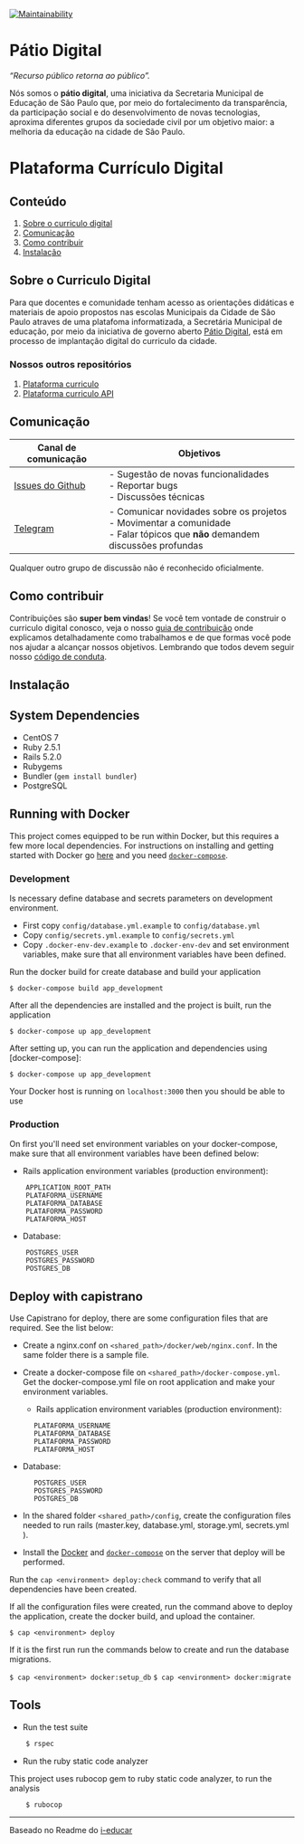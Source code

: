 
[![Maintainability](https://api.codeclimate.com/v1/badges/ba5de8ada9b8fffe5bc2/maintainability)](https://codeclimate.com/github/prefeiturasp/SME-plataforma-curriculo-API/maintainability)

# Pátio Digital

_“Recurso público retorna ao público”._

Nós somos o **pátio digital**, uma iniciativa da Secretaria Municipal de Educação de São Paulo que, por meio do fortalecimento da transparência, da participação social e do desenvolvimento de novas tecnologias, aproxima diferentes grupos da sociedade civil por um objetivo maior: a melhoria da educação na cidade de São Paulo. 

# Plataforma Currículo Digital

## Conteúdo

1. [Sobre o curriculo digital](#sobre-o-curriculo-digital)
2. [Comunicação](#comunicação)
3. [Como contribuir](#como-contribuir)
4. [Instalação](#instalação)

## Sobre o Curriculo Digital

Para que docentes e comunidade tenham acesso as orientações didáticas e materiais de apoio propostos nas escolas Municipais da Cidade de São Paulo atraves de uma platafoma informatizada, a Secretária Municipal de educação, por meio da iniciativa de governo aberto [Pátio Digital](http://patiodigital.prefeitura.sp.gov.br/), está em processo de implantação digital do curriculo da cidade.


### Nossos outros repositórios

1. [Plataforma curriculo](https://github.com/prefeiturasp/SME-plataforma-curriculo-interface)
2. [Plataforma curriculo API](https://github.com/prefeiturasp/SME-plataforma-curriculo)

## Comunicação

| Canal de comunicação | Objetivos |
|----------------------|-----------|
| [Issues do Github](https://github.com/prefeiturasp/SME-plataforma-curriculo-API/issues) | - Sugestão de novas funcionalidades<br> - Reportar bugs<br> - Discussões técnicas |
| [Telegram](https://t.me/patiodigital ) | - Comunicar novidades sobre os projetos<br> - Movimentar a comunidade<br>  - Falar tópicos que **não** demandem discussões profundas |

Qualquer outro grupo de discussão não é reconhecido oficialmente.

## Como contribuir

Contribuições são **super bem vindas**! Se você tem vontade de construir o
curriculo digital conosco, veja o nosso [guia de contribuição](./CONTRIBUTING.md)
onde explicamos detalhadamente como trabalhamos e de que formas você pode nos
ajudar a alcançar nossos objetivos. Lembrando que todos devem seguir 
nosso [código de conduta](./CODEOFCONDUCT.md).

## Instalação

System Dependencies
-------------------

- CentOS 7
- Ruby 2.5.1
- Rails 5.2.0
- Rubygems
- Bundler (`gem install bundler`)
- PostgreSQL

Running with Docker
---------------------------

This project comes equipped to be run within Docker, but this requires a few more local dependencies. For instructions on installing and getting started with Docker go [here](https://www.docker.com/products/docker) and you need [`docker-compose`](https://docs.docker.com/compose/overview/).

### Development

Is necessary define database and secrets parameters on development environment.
- First copy `config/database.yml.example` to `config/database.yml`
- Copy `config/secrets.yml.example` to `config/secrets.yml`
- Copy `.docker-env-dev.example` to `.docker-env-dev` and set environment variables, make sure that all environment variables have been defined.

Run the docker build for create database and build your application

`$ docker-compose build app_development`

After all the dependencies are installed and the project is built, run the application

`$ docker-compose up app_development`

After setting up, you can run the application and dependencies using [docker-compose]:

`$ docker-compose up app_development`

Your Docker host is running on `localhost:3000` then you should be able to use

### Production

On first you'll need set environment variables on your docker-compose, make sure that all environment variables have been defined below:

- Rails application environment variables (production environment):
```
    APPLICATION_ROOT_PATH
    PLATAFORMA_USERNAME
    PLATAFORMA_DATABASE
    PLATAFORMA_PASSWORD
    PLATAFORMA_HOST
```
- Database:
```
    POSTGRES_USER
    POSTGRES_PASSWORD
    POSTGRES_DB
```

Deploy with capistrano
---------------------------

Use Capistrano for deploy, there are some configuration files that are required. See the list below:

* Create a nginx.conf on `<shared_path>/docker/web/nginx.conf`. In the same folder there is a sample file.

* Create a docker-compose file on `<shared_path>/docker-compose.yml`. Get the docker-compose.yml file on root application and make your environment variables.
  - Rails application environment variables (production environment):
```
      PLATAFORMA_USERNAME
      PLATAFORMA_DATABASE
      PLATAFORMA_PASSWORD
      PLATAFORMA_HOST
```
  - Database:
```
      POSTGRES_USER
      POSTGRES_PASSWORD
      POSTGRES_DB
```

* In the shared folder `<shared_path>/config`, create the configuration files needed to run rails (master.key, database.yml, storage.yml, secrets.yml ).

* Install the [Docker](https://www.docker.com/products/docker) and [`docker-compose`](https://docs.docker.com/compose/overview/) on the server that deploy will be performed.

Run the `cap <environment> deploy:check` command to verify that all dependencies have been created.

If all the configuration files were created, run the command above to deploy the application, create the docker build, and upload the container.

`$ cap <environment> deploy `

If it is the first run run the commands below to create and run the database migrations.

  `$ cap <environment> docker:setup_db`
  `$ cap <environment> docker:migrate`

Tools
---------------------------

* Run the test suite

```ruby
    $ rspec
```

*  Run the ruby static code analyzer

This project uses rubocop gem to ruby static code analyzer, to run the analysis

```console
    $ rubocop
```


---

Baseado no Readme do [i-educar](https://github.com/portabilis/i-educar)
